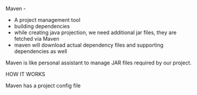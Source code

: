 Maven - 
- A project management tool
- building dependencies
- while creating java projection, we need additional jar files, they are fetched via Maven
- maven will download actual dependency files and supporting dependencies as well

Maven is like personal assistant to manage JAR files required by our project.

HOW IT WORKS

Maven has a project config file 


